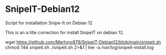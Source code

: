 # SnipeIT-Debian12
Script for installation Snipe-It on Debian 12

This is an a litle correction for install SnipeIT on debian 12.

wget https://github.com/Merlyno979/SnipeIT-Debian12/blob/main/snipeit.sh
chmod 744 snipeit.sh
./snipeit.sh 2>&1 | tee -a /var/log/snipeit-install.log
